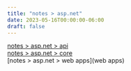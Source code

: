 ```yaml
---
title: "notes > asp.net"
date: 2023-05-16T00:00:00-06:00
draft: false
---
```


[notes > asp.net > api](api)  
[notes > asp.net > core](core)  
[notes > asp.net > web apps](web apps)  
